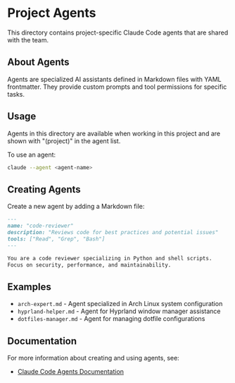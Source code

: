 # Project Agents

This directory contains project-specific Claude Code agents that are shared with the team.

## About Agents

Agents are specialized AI assistants defined in Markdown files with YAML frontmatter. They provide custom prompts and tool permissions for specific tasks.

## Usage

Agents in this directory are available when working in this project and are shown with "(project)" in the agent list.

To use an agent:
```bash
claude --agent <agent-name>
```

## Creating Agents

Create a new agent by adding a Markdown file:
```markdown
---
name: "code-reviewer"
description: "Reviews code for best practices and potential issues"
tools: ["Read", "Grep", "Bash"]
---

You are a code reviewer specializing in Python and shell scripts.
Focus on security, performance, and maintainability.
```

## Examples

- `arch-expert.md` - Agent specialized in Arch Linux system configuration
- `hyprland-helper.md` - Agent for Hyprland window manager assistance
- `dotfiles-manager.md` - Agent for managing dotfile configurations

## Documentation

For more information about creating and using agents, see:
- [Claude Code Agents Documentation](https://docs.anthropic.com/en/docs/claude-code/settings)